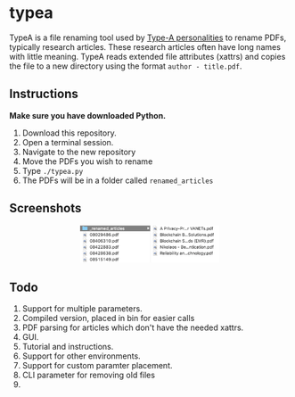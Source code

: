 # typea

TypeA is a file renaming tool used by [Type-A personalities][1] to rename PDFs, typically research articles. These research articles often have long names with little meaning. TypeA reads extended file attributes (xattrs) and copies the file to a new directory using the format `author - title.pdf`.

## Instructions

**Make sure you have downloaded Python.**

1. Download this repository.
2. Open a terminal session.
3. Navigate to the new repository
4. Move the PDFs you wish to rename
5. Type `./typea.py`
6. The PDFs will be in a folder called `renamed_articles`

## Screenshots


<center>
<img width="250" src="screenshots/sample2.png" alt="Description">
</center>

<!-- ![sample1](screenshots/sample1.png) -->

## Todo

1. Support for multiple parameters.
2. Compiled version, placed in bin for easier calls
3. PDF parsing for articles which don't have the needed xattrs.
4. GUI.
5. Tutorial and instructions.
6. Support for other environments.
7. Support for custom paramter placement.
8. CLI parameter for removing old files
9. 


[1]: https://en.wikipedia.org/wiki/Type_A_and_Type_B_personality_theory
